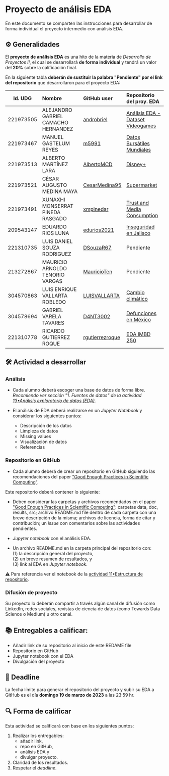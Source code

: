 # Proyecto de análisis EDA

En este documento se comparten las instrucciones para desarrollar de forma individual el proyecto intermedio con análisis EDA.

## ⚙️ Generalidades
El **proyecto de análisis EDA** es una hito de la materia de _Desarrollo de Proyectos II_, el cual se desarrollará **de forma individual** y tendrá un valor del **20%** sobre la calificación final.

En la siguiente tabla **deberán de sustituir la palabra "Pendiente" por el link del repositorio** que desarrollaron para el proyecto EDA:

| Id. UDG  | Nombre         | GitHub user                      | Repositorio del proy. EDA        |
|:--------:|:---------------|:---------------------------------|:---------------------------------|
|221973505|ALEJANDRO GABRIEL CAMACHO HERNANDEZ|[androbriel](https://github.com/androbriel) |[Análisis EDA - Dataset Videogames](https://github.com/androbriel/Proyecto-de-an-lisis-EDA---Alejandro-Camacho.git)|
|221973467|MANUEL GASTELUM REYES|[m5991](https://github.com/m5991) | [Datos Bursátiles Mundiales](https://github.com/m5991/ProyectoAnalisisEDA-DatosBursatilesMundiales)|
|221973513|ALBERTO MARTÍNEZ LARA|[AlbertoMCD](https://github.com/AlbertoMCD)  | [Disney+](https://github.com/AlbertoMCD/EDA_DisneyPlus)|
|221973521|CÉSAR AUGUSTO MEDINA MAYA|[CesarMedina95](https://github.com/CesarMedina95) | [Supermarket](https://github.com/CesarMedina95/Proyecto_EDA_UDG.git)|
|221973491|XUNAXHI MONSERRAT PINEDA RASGADO|[xmpinedar](https://github.com/xmpinedar) | [Trust and Media Consumption](https://github.com/xmpinedar/Trust_and_MediaConsumption)|
|209543147|EDUARDO RIOS LUNA|[edurios2021](https://github.com/edurios2021) | [Inseguridad en Jalisco](https://github.com/edurios2021/Proyecto_EDA_MCD_UDG)|
|221310735|LUIS DANIEL SOUZA RODRIGUEZ|[DSouzaR67](https://github.com/DSouzaR67) | Pendiente|
|213272867|MAURICIO ARNOLDO TENORIO VARGAS|[MauricioTen](https://github.com/MauricioTen) | Pendiente|
|304570863|LUIS ENRIQUE VALLARTA ROBLEDO|[LUISVALLARTA](https://github.com/LUISVALLARTA) | [Cambio climático](https://github.com/LUISVALLARTA/cambio_climatico)|
|304578694|GABRIEL VARELA TAVARES|[D4NT3002](https://github.com/D4NT3002) | [Defunciones en México](https://github.com/D4NT3002/proyecto_EDA)|
|221310778|RICARDO GUTIERREZ ROQUE|[rgutierrezroque](https://github.com/rgutierrezroque)| [EDA IMBD 250](https://github.com/rgutierrezroque/EDA_IMDB_250.git)|

## 🛠 Actividad a desarrollar

### Análisis
- Cada alumno deberá escoger una base de datos de forma libre. _Recomiendo ver sección "1. Fuentes de datos" de la actividad [13•Análisis exploratorio de datos (EDA)](https://github.com/vcuspinera/UDG_MCD_Project_Dev_II/blob/main/actividades/13_EDA.ipynb)._

- El análisis de EDA deberá realizarse en un *Jupyter Notebook* y considerar los siguientes puntos:
  - Descripción de los datos
  - Limpieza de datos
  - Missing values
  - Visualización de datos
  - Referencias
  

### Repositorio en GitHub
- Cada alumno deberá de crear un repositorio en GitHub siguiendo las recomendaciones del paper ["Good Enough Practices in Scientific Computing"](https://github.com/vcuspinera/UDG_MCD_Project_Dev_II/tree/main/actividades/material).

Este repositorio deberá contener lo siguiente:

- Deben considerar las carpetas y archivos recomendados en el paper ["Good Enough Practices in Scientific Computing"](https://github.com/vcuspinera/UDG_MCD_Project_Dev_II/tree/main/actividades/material/Papers): carpetas data, doc, results, src; archivo README.md file dentro de cada carpeta con una breve descripción de la misma; archivos de licencia, forma de citar y contribución; un *issue* con comentarios sobre las actividades pendientes.

- *Jupyter notebook* con el análisis EDA.

- Un archivo README.md en la carpeta principal del repositorio con:  
    (1) la descripción general del proyecto,  
    (2) un breve resumen de resultados, y  
    (3) link al EDA en *Jupyter notebook*.  

⚠️ Para referencia ver el notebook de la [actividad 11•Estructura de repositorio](https://github.com/vcuspinera/UDG_MCD_Project_Dev_II/blob/main/actividades/11_Repo_structure.md).

### Difusión de proyecto

Su proyecto lo deberán compartir a través algún canal de difusión como LinkedIn, redes sociales, revistas de ciencia de datos (como Towards Data Science o Medium) u otro canal.

## 📚 Entregables a calificar:

- Añadir link de su repositorio al inicio de este REDAME file
- Repositorio en GitHub
- Jupyter notebook con el EDA
- Divulgación del proyecto


## 📅 Deadline
La fecha límite para generar el repositorio del proyecto y subir su EDA a GitHub es el día **domingo 19 de marzo de 2023** a las 23:59 hr.  


## 🔍 Forma de calificar
Esta actividad se calificará con base en los siguientes puntos:

1. Realizar los entregables:
    - añadir link,  
    - repo en GitHub,  
    - análisis EDA y 
    - divulgar proyecto.
2. Claridad de los resultados.
3. Respetar el *deadline*.
